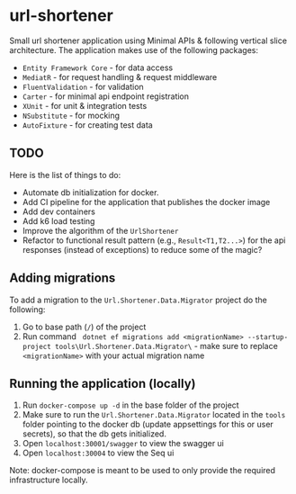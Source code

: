 # url-shortener
Small url shortener application using Minimal APIs & following vertical slice architecture. 
The application makes use of the following packages:
- `Entity Framework Core` - for data access
- `MediatR` - for request handling & request middleware
- `FluentValidation` - for validation
- `Carter` - for minimal api endpoint registration
- `XUnit` - for unit & integration tests
- `NSubstitute` - for mocking
- `AutoFixture` - for creating test data

## TODO
Here is the list of things to do:
- Automate db initialization for docker.
- Add CI pipeline for the application that publishes the docker image
- Add dev containers
- Add k6 load testing
- Improve the algorithm of the `UrlShortener`
- Refactor to functional result pattern (e.g., `Result<T1,T2...>`) for the api responses (instead of exceptions) to reduce some of the magic?

## Adding migrations
To add a migration to the `Url.Shortener.Data.Migrator` project do the following:
1. Go to base path (`/`) of the project
2. Run command ` dotnet ef migrations add <migrationName> --startup-project tools\Url.Shortener.Data.Migrator\` - make sure to replace `<migrationName>` with your actual migration name

## Running the application (locally)
1. Run `docker-compose up -d` in the base folder of the project
2. Make sure to run the `Url.Shortener.Data.Migrator` located in the `tools` folder pointing to the docker db (update appsettings for this or user secrets), so that the db gets initialized.
3. Open `localhost:30001/swagger` to view the swagger ui
4. Open `localhost:30004` to view the Seq ui

Note: docker-compose is meant to be used to only provide the required infrastructure locally.